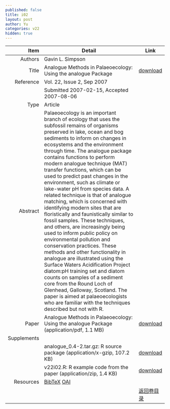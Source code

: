 ```yaml
---
published: false
title: i02
layout: post
author: Yu
categories: v22
hidden: true
---
```


| Item | Detail | Link |
|---:|---|---|
| Authors | Gavin L. Simpson| |
| Title |Analogue Methods in Palaeoecology: Using the analogue Package | [download](http://www.jstatsoft.org/v22/i02/paper) |
| Reference |Vol. 22, Issue 2, Sep 2007 | |
| | Submitted 2007-02-15, Accepted 2007-08-06| | 
| Type | Article| |
| Abstract | Palaeoecology is an important branch of ecology that uses the subfossil remains of organisms preserved in lake, ocean and bog sediments to inform on changes in ecosystems and the environment through time. The analogue package contains functions to perform modern analogue technique (MAT) transfer functions, which can be used to predict past changes in the environment, such as climate or lake-water pH from species data. A related technique is that of analogue matching, which is concerned with identifying modern sites that are floristically and faunistically similar to fossil samples. These techniques, and others, are increasingly being used to inform public policy on environmental pollution and conservation practices. These methods and other functionality in analogue are illustrated using the Surface Waters Acidification Project diatom:pH training set and diatom counts on samples of a sediment core from the Round Loch of Glenhead, Galloway, Scotland.  The paper is aimed at palaeoecologists who are familiar with the techniques described but not with R.| |
| Paper | Analogue Methods in Palaeoecology: Using the analogue Package  (application/pdf, 1.1 MB)| [download](http://www.jstatsoft.org/v22/i02/paper) |
| Supplements | | |
| |analogue_0.4-2.tar.gz: R source package  (application/x-gzip, 107.2 KB)|  [download](http://www.jstatsoft.org/v22/i02/supp/1) |
| |v22i02.R: R example code from the paper  (application/zip, 1.4 KB)|  [download](http://www.jstatsoft.org/v22/i02/supp/2) |
| Resources | [BibTeX](http://www.jstatsoft.org/v22/i02/bibtex) [OAI](http://www.jstatsoft.org/oai?verb=GetRecord&identifier=oai.jstatsoft/v22/i02&prefix=oai_dc)| |
| |  | [返回卷目录]({{site.baseurl}}/volume/v22.html) |